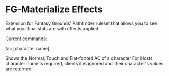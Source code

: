 # FG-Materialize Effects
Extension for Fantasy Grounds' Pathfinder ruleset that allows you to see what your final stats are with effects applied.

Current commands:

/ac [character name]

Shows the Normal, Touch and Flat-footed AC of a character
For Hosts character name is required, clients it is ignored and their character's values are returned
